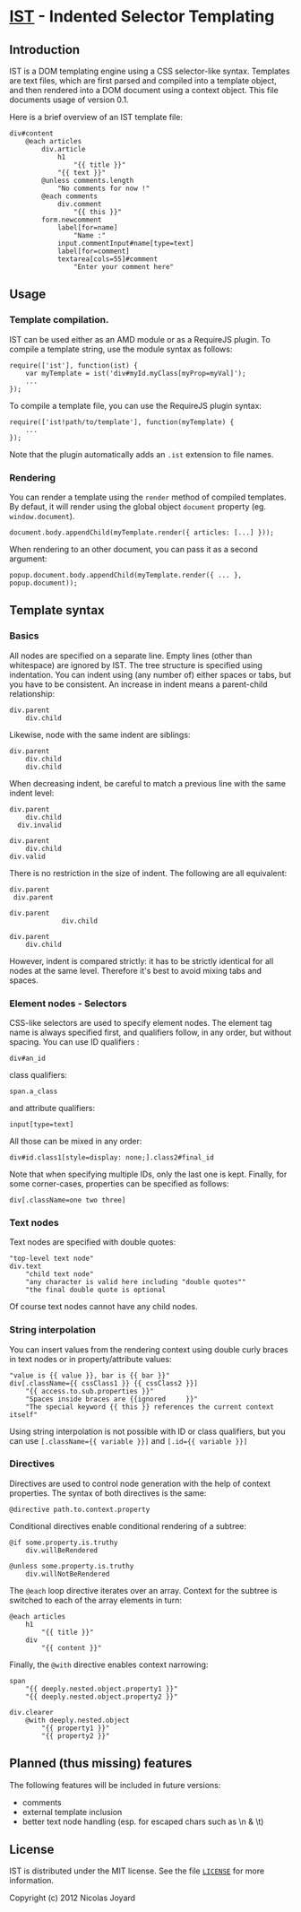 # [IST](http://github.com/k-o-x/ist) - Indented Selector Templating

## Introduction

IST is a DOM templating engine using a CSS selector-like syntax.  Templates are
text files, which are first parsed and compiled into a template object, and then
rendered into a DOM document using a context object.  This file documents usage
of version 0.1.

Here is a brief overview of an IST template file:

	div#content
	    @each articles
	        div.article
	            h1
	                "{{ title }}"
	            "{{ text }}"
	        @unless comments.length
	            "No comments for now !"
	        @each comments
	            div.comment
	                "{{ this }}"
	        form.newcomment
	            label[for=name]
	                "Name :"
	            input.commentInput#name[type=text]
	            label[for=comment]
	            textarea[cols=55]#comment
	                "Enter your comment here"

## Usage

### Template compilation.

IST can be used either as an AMD module or as a RequireJS plugin.  To compile a
template string, use the module syntax as follows:

	require(['ist'], function(ist) {
		var myTemplate = ist('div#myId.myClass[myProp=myVal]');
		...
	});
	
To compile a template file, you can use the RequireJS plugin syntax:

	require(['ist!path/to/template'], function(myTemplate) {
		...
	});

Note that the plugin automatically adds an `.ist` extension to file names.

### Rendering

You can render a template using the `render` method of compiled templates.  By
defaut, it will render using the global object `document` property (eg.
`window.document`).

	document.body.appendChild(myTemplate.render({ articles: [...] }));
	
When rendering to an other document, you can pass it as a second argument:

	popup.document.body.appendChild(myTemplate.render({ ... }, popup.document));

## Template syntax

### Basics

All nodes are specified on a separate line.  Empty lines (other than whitespace)
are ignored by IST.  The tree structure is specified using indentation.  You can
indent using (any number of) either spaces or tabs, but you have to be
consistent.  An increase in indent means a parent-child relationship:

	div.parent
	    div.child
		
Likewise, node with the same indent are siblings:

	div.parent
	    div.child
	    div.child
		
When decreasing indent, be careful to match a previous line with the same indent
level:

	div.parent
	    div.child
	  div.invalid

	div.parent
	    div.child
	div.valid
	  
There is no restriction in the size of indent. The following are all equivalent:

	div.parent
	 div.parent

	div.parent
	             div.child

	div.parent
		div.child

However, indent is compared strictly: it has to be strictly identical for all
nodes at the same level.  Therefore it's best to avoid mixing tabs and spaces.

### Element nodes - Selectors

CSS-like selectors are used to specify element nodes.  The element tag name is
always specified first, and qualifiers follow, in any order, but without
spacing. You can use ID qualifiers :

	div#an_id

class qualifiers:

	span.a_class
	
and attribute qualifiers:

	input[type=text]
	
All those can be mixed in any order:

	div#id.class1[style=display: none;].class2#final_id
	
Note that when specifying multiple IDs, only the last one is kept.  Finally, for
some corner-cases, properties can be specified as follows:

	div[.className=one two three]

### Text nodes

Text nodes are specified with double quotes:

	"top-level text node"
	div.text
		"child text node"
		"any character is valid here including "double quotes""
		"the final double quote is optional

Of course text nodes cannot have any child nodes.

### String interpolation

You can insert values from the rendering context using double curly braces in
text nodes or in property/attribute values:

	"value is {{ value }}, bar is {{ bar }}"
	div[.className={{ cssClass1 }} {{ cssClass2 }}]
		"{{ access.to.sub.properties }}"
		"Spaces inside braces are {{ignored     }}"
		"The special keyword {{ this }} references the current context itself"

Using string interpolation is not possible with ID or class qualifiers, but you
can use `[.className={{ variable }}]` and `[.id={{ variable }}]`

### Directives

Directives are used to control node generation with the help of context
properties.  The syntax of both directives is the same:

	@directive path.to.context.property
	
Conditional directives enable conditional rendering of a subtree:

	@if some.property.is.truthy
		div.willBeRendered
		
	@unless some.property.is.truthy
		div.willNotBeRendered

The `@each` loop directive iterates over an array.  Context for the subtree is
switched to each of the array elements in turn:

	@each articles
		h1
			"{{ title }}"
		div
			"{{ content }}"

Finally, the `@with` directive enables context narrowing:

	span
		"{{ deeply.nested.object.property1 }}"
		"{{ deeply.nested.object.property2 }}"
		
	div.clearer
		@with deeply.nested.object
			"{{ property1 }}"
			"{{ property2 }}"

## Planned (thus missing) features

The following features will be included in future versions:

- comments
- external template inclusion
- better text node handling (esp. for escaped chars such as \n & \t)

## License

IST is distributed under the MIT license. See the file
[`LICENSE`](http://github.com/k-o-x/ist) for more information.

Copyright (c) 2012 Nicolas Joyard
